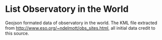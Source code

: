 # List Observatory in the World
Geojson formated data of observatory in the world. The KML file extracted from http://www.eso.org/~ndelmott/obs_sites.html, all initial data credit to this source.

